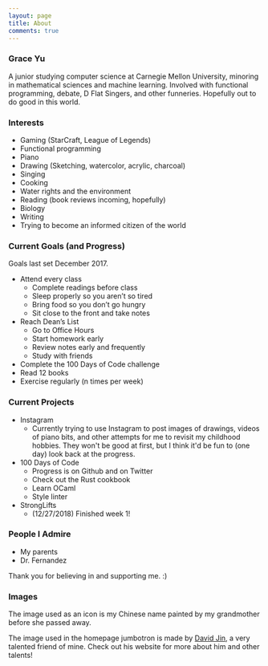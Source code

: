 ```yaml
---
layout: page
title: About
comments: true
---
```


### Grace Yu

A junior studying computer science at Carnegie Mellon University, minoring in
mathematical sciences and machine learning. Involved with functional programming,
debate, D Flat Singers, and other funneries. Hopefully out to do good in this world.

### Interests

- Gaming (StarCraft, League of Legends)
- Functional programming
- Piano
- Drawing (Sketching, watercolor, acrylic, charcoal)
- Singing
- Cooking
- Water rights and the environment
- Reading (book reviews incoming, hopefully)
- Biology
- Writing
- Trying to become an informed citizen of the world

### Current Goals (and Progress)

Goals last set December 2017.

- Attend every class
  - Complete readings before class
  - Sleep properly so you aren’t so tired
  - Bring food so you don’t go hungry
  - Sit close to the front and take notes
- Reach Dean’s List
  - Go to Office Hours
  - Start homework early
  - Review notes early and frequently
  - Study with friends
- Complete the 100 Days of Code challenge
- Read 12 books
- Exercise regularly (n times per week)

### Current Projects

- Instagram
  - Currently trying to use Instagram to post images of drawings, videos of piano bits, and other attempts
  for me to revisit my childhood hobbies. They won't be good at first, but I think it'd be fun to (one day) look back at the progress.
- 100 Days of Code
  - Progress is on Github and on Twitter
  - Check out the Rust cookbook
  - Learn OCaml
  - Style linter
- StrongLifts
  - (12/27/2018) Finished week 1!

### People I Admire

- My parents
- Dr. Fernandez

Thank you for believing in and supporting me. :)

### Images

The image used as an icon is my Chinese name painted by my grandmother before she passed away.

The image used in the homepage jumbotron is made by [David Jin](https://djin27.com/), a very talented friend of mine. Check out his website for more about him and other talents!
